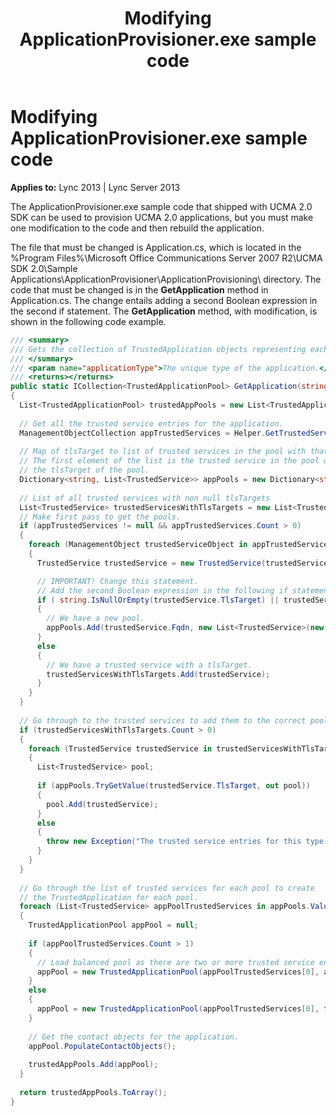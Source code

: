 ﻿---
title: Modifying ApplicationProvisioner.exe sample code
TOCTitle: Modifying ApplicationProvisioner.exe sample code
ms:assetid: 3e9e49ba-651e-4a09-939f-37b863e4a415
ms:mtpsurl: https://msdn.microsoft.com/en-us/library/Dn466118(v=office.15)
ms:contentKeyID: 57103411
ms.date: 07/25/2014
mtps_version: v=office.15
dev_langs:
- csharp
---

# Modifying ApplicationProvisioner.exe sample code


**Applies to:** Lync 2013 | Lync Server 2013

The ApplicationProvisioner.exe sample code that shipped with UCMA 2.0 SDK can be used to provision UCMA 2.0 applications, but you must make one modification to the code and then rebuild the application.

The file that must be changed is Application.cs, which is located in the %Program Files%\\Microsoft Office Communications Server 2007 R2\\UCMA SDK 2.0\\Sample Applications\\ApplicationProvisioner\\ApplicationProvisioning\\ directory. The code that must be changed is in the **GetApplication** method in Application.cs. The change entails adding a second Boolean expression in the second if statement. The **GetApplication** method, with modification, is shown in the following code example.

``` csharp
/// <summary>
/// Gets the collection of TrustedApplication objects representing each pool for the application.
/// </summary>
/// <param name="applicationType">The unique type of the application.</param>
/// <returns></returns>
public static ICollection<TrustedApplicationPool> GetApplication(string applicationType)
{
  List<TrustedApplicationPool> trustedAppPools = new List<TrustedApplicationPool>();
 
  // Get all the trusted service entries for the application.
  ManagementObjectCollection appTrustedServices = Helper.GetTrustedServices(applicationType);
 
  // Map of tlsTarget to list of trusted services in the pool with that tlsTarget
  // The first element of the list is the trusted service in the pool whose FQDN matches
  // the tlsTarget of the pool.
  Dictionary<string, List<TrustedService>> appPools = new Dictionary<string, List<TrustedService>>();
 
  // List of all trusted services with non null tlsTargets
  List<TrustedService> trustedServicesWithTlsTargets = new List<TrustedService>();
  // Make first pass to get the pools.
  if (appTrustedServices != null && appTrustedServices.Count > 0)
  {
    foreach (ManagementObject trustedServiceObject in appTrustedServices)
    {
      TrustedService trustedService = new TrustedService(trustedServiceObject, null);

      // IMPORTANT! Change this statement.
      // Add the second Boolean expression in the following if statement. 
      if ( string.IsNullOrEmpty(trustedService.TlsTarget) || trustedService.TlsTarget.Equals(trustedService.Fqdn, StringComparison.OrdinalIgnoreCase) )
      {
        // We have a new pool.
        appPools.Add(trustedService.Fqdn, new List<TrustedService>(new TrustedService[] { trustedService }));
      }
      else
      {
        // We have a trusted service with a tlsTarget.
        trustedServicesWithTlsTargets.Add(trustedService);
      }
    }
  }
 
  // Go through to the trusted services to add them to the correct pool collection.
  if (trustedServicesWithTlsTargets.Count > 0)
  {
    foreach (TrustedService trustedService in trustedServicesWithTlsTargets)
    {
      List<TrustedService> pool;
 
      if (appPools.TryGetValue(trustedService.TlsTarget, out pool))
      {
        pool.Add(trustedService);
      }
      else
      {
        throw new Exception("The trusted service entries for this type are corrupted");
      }
    }
  }
 
  // Go through the list of trusted services for each pool to create
  // the TrustedApplication for each pool.
  foreach (List<TrustedService> appPoolTrustedServices in appPools.Values)
  {
    TrustedApplicationPool appPool = null;
 
    if (appPoolTrustedServices.Count > 1)
    {
      // Load balanced pool as there are two or more trusted service entries.
      appPool = new TrustedApplicationPool(appPoolTrustedServices[0], appPoolTrustedServices.GetRange(1, appPoolTrustedServices.Count - 1));
    }
    else
    {
      appPool = new TrustedApplicationPool(appPoolTrustedServices[0], false);
    }
 
    // Get the contact objects for the application. 
    appPool.PopulateContactObjects();
 
    trustedAppPools.Add(appPool);
  }
 
  return trustedAppPools.ToArray();
}
```

